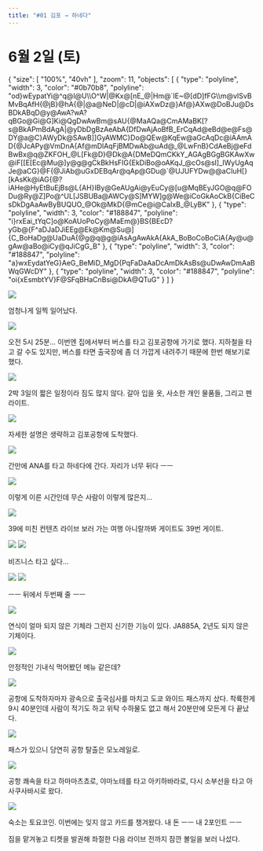 ```yaml
---
title: "#01 김포 → 하네다"
---
```


# 6월 2일 (토)

<div class="ext-googlemaps">
{
  "size": [ "100%", "40vh" ],
  "zoom": 11,
  "objects": [
    { "type": "polyline", "width": 3, "color": "#0b70b8", "polyline": "od}wEypatYi@^q@l@U\\O^W|@Kx@[nE_@|Hm@`IE~@[dD]fFG\\m@vISvBMvBqAfH{@jB}@hA{@|@a@NeD|@cD|@iAXwDz@}Af@}AXw@DoBJu@DsBDkABqD@y@AwA?wA?qBGo@Gi@G]Ki@QgDwAwBm@sAU{@MaAQa@CmAMaBK[?s@BkAPmBdAgA|@yDbDgBzAeAbA{DfDwAjAoBfB_ErCqAd@eBd@e@Fs@DY@a@C}AWyDk@SAwB]]GyAWMC}Do@QEw@KqEw@aGcAqDc@iAAmAD{@JcAPy@VmDnA{Af@mDlAqFjBMDwAb@uAd@_@LwFnB}CdAeBj@eFdBwBx@q@ZKFOH_@L[Fk@D}@Dk@A{DMeDQmCKkY_AGAgBGgBGKAwXw@iF[[E[Ec@Mu@]y@g@gCkBkHsFIG{EkDiBo@oAKqJ_@cOs@sI]_IWyUgAqJe@aCG}@F{@JiAb@uGxDEBqAr@qAp@GDu@`@UJUFYDw@@aCIuH[}[kAsKk@iAG{@?iAHe@HyEtBuEjBs@L{AH}IBy@GeAUgAi@yEuCy@[u@MqBEyJGO@q@FODu@Ry@Z]Po@^UL[JSBUBa@AWCy@S]MYW]g@We@iCoGkAoCkB{CiBeCsDkDgAaAwByBUQUO_@Ok@MkD{@mCe@i@CaIxB_@LyBK" },
    { "type": "polyline", "width": 3, "color": "#188847", "polyline": "i}rxEai_tYqC]o@KoAUoPoCy@MaEm@}BS{BEcD?yGb@{F^aDJaDJiEEg@Ek@Km@Su@]{C_BoHaDg@UaDuA{@g@q@g@iAsAgAwAkA{AkA_BoBoCoBoCiA{Ay@u@gAw@aBo@iCy@qJiCgG_B" },
    { "type": "polyline", "width": 3, "color": "#188847", "polyline": "a}wxEydatYeG}AeG_BeMiD_MgD{PqFaDaAaDcAmDkAsBs@uDwAwDmAaBWqGWcDY" },
    { "type": "polyline", "width": 3, "color": "#188847", "polyline": "oi{xEsmbtYV}F@SFqBHaCnBsi@DkA@QTuG" }
  ]
}
</div>

![](/photos/180602-ejapan/01_01.jpg)

엄청나게 일찍 일어났다.

![](/photos/180602-ejapan/01_02.jpg)

오전 5시 25분...
이번엔 집에서부터 버스를 타고 김포공항에 가기로 했다.
지하철을 타고 갈 수도 있지만, 버스를 타면 출국장에 좀 더 가깝게 내려주기 때문에 한번 해보기로 했다.

![](/photos/180602-ejapan/01_03.jpg)

2박 3일의 짧은 일정이라 짐도 많지 않다.
갈아 입을 옷, 사소한 개인 물품들, 그리고 펜라이트.

![](/photos/180602-ejapan/01_04.jpg)

자세한 설명은 생략하고 김포공항에 도착했다.

![](/photos/180602-ejapan/01_05.jpg)

간만에 ANA를 타고 하네다에 간다.
자리가 너무 뒤다 ㅡㅡ

![](/photos/180602-ejapan/01_06.jpg)

이렇게 이른 시간인데 무슨 사람이 이렇게 많은지...

![](/photos/180602-ejapan/01_07.jpg)

39에 미친 컨텐츠 라이브 보러 가는 여행 아니랄까봐 게이트도 39번 게이트.

![](/photos/180602-ejapan/01_08.jpg)
![](/photos/180602-ejapan/01_09.jpg)

비즈니스 타고 싶다...

![](/photos/180602-ejapan/01_10.jpg)
![](/photos/180602-ejapan/01_11.jpg)

ㅡㅡ
뒤에서 두번째 줄 ㅡㅡ

![](/photos/180602-ejapan/01_12.jpg)

연식이 얼마 되지 않은 기체라 그런지 신기한 기능이 있다.
JA885A, 2년도 되지 않은 기체이다.

![](/photos/180602-ejapan/01_13.jpg)

안정적인 기내식
먹어봤던 메뉴 같은데?

![](/photos/180602-ejapan/01_14.jpg)

공항에 도착하자마자 광속으로 출국심사를 마치고 도쿄 와이드 패스까지 샀다.
착륙한게 9시 40분인데 사람이 적기도 하고 위탁 수하물도 없고 해서 20분만에 모든게 다 끝났다.

![](/photos/180602-ejapan/01_15.jpg)

패스가 있으니 당연히 공항 탈출은 모노레일로.

![](/photos/180602-ejapan/01_16.jpg)

공항 쾌속을 타고 하마마츠쵸로, 야마노테를 타고 아키하바라로, 다시 소부선을 타고 아사쿠사바시로 왔다.

![](/photos/180602-ejapan/01_17.jpg)

숙소는 토요코인.
이번에는 잊지 않고 카드를 챙겨왔다.
내 돈 ㅡㅡ 내 2포인트 ㅡㅡ

짐을 맡겨놓고 티켓을 발권해 좌절한 다음 라이브 전까지 잠깐 볼일을 보러 나섰다.
